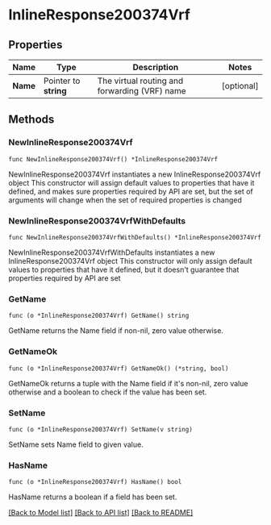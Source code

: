 # InlineResponse200374Vrf

## Properties

Name | Type | Description | Notes
------------ | ------------- | ------------- | -------------
**Name** | Pointer to **string** | The virtual routing and forwarding (VRF) name | [optional] 

## Methods

### NewInlineResponse200374Vrf

`func NewInlineResponse200374Vrf() *InlineResponse200374Vrf`

NewInlineResponse200374Vrf instantiates a new InlineResponse200374Vrf object
This constructor will assign default values to properties that have it defined,
and makes sure properties required by API are set, but the set of arguments
will change when the set of required properties is changed

### NewInlineResponse200374VrfWithDefaults

`func NewInlineResponse200374VrfWithDefaults() *InlineResponse200374Vrf`

NewInlineResponse200374VrfWithDefaults instantiates a new InlineResponse200374Vrf object
This constructor will only assign default values to properties that have it defined,
but it doesn't guarantee that properties required by API are set

### GetName

`func (o *InlineResponse200374Vrf) GetName() string`

GetName returns the Name field if non-nil, zero value otherwise.

### GetNameOk

`func (o *InlineResponse200374Vrf) GetNameOk() (*string, bool)`

GetNameOk returns a tuple with the Name field if it's non-nil, zero value otherwise
and a boolean to check if the value has been set.

### SetName

`func (o *InlineResponse200374Vrf) SetName(v string)`

SetName sets Name field to given value.

### HasName

`func (o *InlineResponse200374Vrf) HasName() bool`

HasName returns a boolean if a field has been set.


[[Back to Model list]](../README.md#documentation-for-models) [[Back to API list]](../README.md#documentation-for-api-endpoints) [[Back to README]](../README.md)


